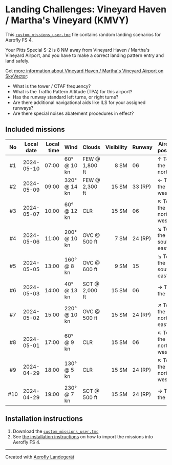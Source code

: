 # Landing Challenges: Vineyard Haven / Martha's Vineyard (KMVY)

This [`custom_missions_user.tmc`](./custom_missions_user.tmc) file contains random landing scenarios for Aerofly FS 4.

Your Pitts Special S-2 is 8 NM away from Vineyard Haven / Martha's Vineyard Airport, and you have to make a correct landing pattern entry and land safely.

Get [more information about Vineyard Haven / Martha's Vineyard Airport on SkyVector](https://skyvector.com/airport/KMVY):

- What is the tower / CTAF frequency?
- What is the Traffic Pattern Altitude (TPA) for this airport?
- Has the runway standard left turns, or right turns?
- Are there additional navigational aids like ILS for your assigned runways?
- Are there special noises abatement procedures in effect?

## Included missions

| No  | Local date | Local time | Wind         | Clouds         | Visibility | Runway  | Aircraft position    |
| :-: | ---------- | ---------: | ------------ | -------------- | ---------: | ------- | -------------------- |
| #1  | 2024-05-10 |      07:00 | 60° @ 10 kn  | FEW @ 1,800 ft |       8 SM | 06      | ↑ To the north       |
| #2  | 2024-05-09 |      09:00 | 320° @ 14 kn | FEW @ 2,300 ft |      15 SM | 33 (RP) | ← To the west        |
| #3  | 2024-05-07 |      10:00 | 60° @ 12 kn  | CLR            |      15 SM | 06      | ↖ To the north-west |
| #4  | 2024-05-06 |      11:00 | 200° @ 10 kn | OVC @ 500 ft   |       7 SM | 24 (RP) | ↘ To the south-east |
| #5  | 2024-05-05 |      13:00 | 160° @ 8 kn  | OVC @ 600 ft   |       9 SM | 15      | ↘ To the south-east |
| #6  | 2024-05-03 |      14:00 | 40° @ 13 kn  | SCT @ 2,000 ft |      15 SM | 06      | → To the east        |
| #7  | 2024-05-02 |      15:00 | 220° @ 10 kn | OVC @ 500 ft   |      15 SM | 24 (RP) | ↗ To the north-east |
| #8  | 2024-05-01 |      17:00 | 60° @ 9 kn   | CLR            |      15 SM | 06      | ↖ To the north-west |
| #9  | 2024-04-29 |      18:00 | 130° @ 5 kn  | CLR            |      15 SM | 24 (RP) | ↖ To the north-west |
| #10 | 2024-04-29 |      19:00 | 230° @ 7 kn  | SCT @ 500 ft   |      15 SM | 24 (RP) | → To the east        |

## Installation instructions

1. Download the [`custom_missions_user.tmc`](./custom_missions_user.tmc)
2. See [the installation instructions](https://fboes.github.io/aerofly-missions/docs/generic-installation.html) on how to import the missions into Aerofly FS 4.

---

Created with [Aerofly Landegerät](https://github.com/fboes/aerofly-patterns)
